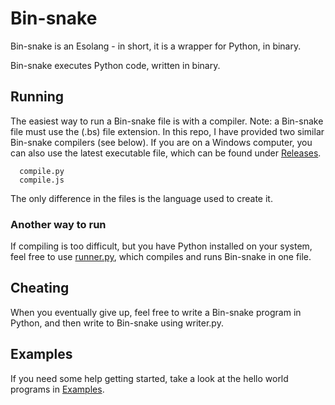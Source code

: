 # Bin-snake
Bin-snake is an Esolang - in short, it is a wrapper for Python, in binary.

Bin-snake executes Python code, written in binary. 

## Running
The easiest way to run a Bin-snake file is with a compiler. Note: a Bin-snake file must use the (.bs) file extension.
In this repo, I have provided two similar Bin-snake compilers (see below). If you are on a Windows computer, you can also use the latest executable file, which can be found under [Releases](https://github.com/Mecaneer23/Bin-snake/releases).
```
  compile.py
  compile.js
```
The only difference in the files is the language used to create it. 

### Another way to run
If compiling is too difficult, but you have Python installed on your system, feel free to use [runner.py](https://github.com/Mecaneer23/Bin-snake/), which compiles and runs Bin-snake in one file.

## Cheating
When you eventually give up, feel free to write a Bin-snake program in Python, and then write to Bin-snake using writer.py.

## Examples
If you need some help getting started, take a look at the hello world programs in [Examples](https://github.com/Mecaneer23/Bin-snake/tree/main/Examples).
